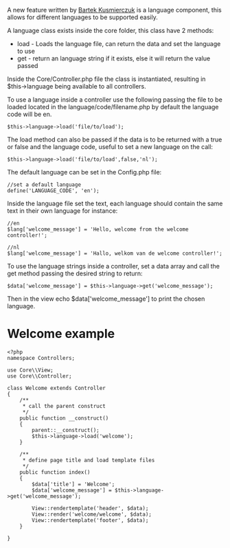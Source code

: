 A new feature written by <a href='http://qsma.pl'>Bartek Kusmierczuk</a> is a language component, this allows for different languages to be supported easily.

A language class exists inside the core folder, this class have 2 methods:


- load - Loads the language file, can return the data and set the language to use
- get - return an language string if it exists, else it will return the value passed

Inside the Core/Controller.php file the class is instantiated, resulting in $this->language being available to all controllers.

To use a language inside a controller use the following passing the file to be loaded located in the language/code/filename.php by default the language code will be en.

```
$this->language->load('file/to/load');
```

The load method can also be passed if the data is to be returned with a true or false and the language code, useful to set a new language on the call:

```
$this->language->load('file/to/load',false,'nl');
```

The default language can be set in the Config.php file:

```
//set a default language
define('LANGUAGE_CODE', 'en');
```

Inside the language file set the text, each language should contain the same text in their own language for instance:

```
//en
$lang['welcome_message'] = 'Hello, welcome from the welcome controller!';
```

```
//nl
$lang['welcome_message'] = 'Hallo, welkom van de welcome controller!';
```

To use the language strings inside a controller, set a data array and call the get method passing the desired string to return:

```
$data['welcome_message'] = $this->language->get('welcome_message');
```

Then in the view echo $data['welcome_message'] to print the chosen language.

# Welcome example

```
<?php
namespace Controllers;

use Core\\View;
use Core\\Controller;

class Welcome extends Controller
{
    /**
     * call the parent construct
     */
    public function __construct()
    {
        parent::__construct();
        $this->language->load('welcome');
    }

    /**
     * define page title and load template files
     */
    public function index()
    {
        $data['title'] = 'Welcome';
        $data['welcome_message'] = $this->language->get('welcome_message');

        View::rendertemplate('header', $data);
        View::render('welcome/welcome', $data);
        View::rendertemplate('footer', $data);
    }

}
```
